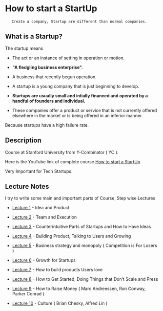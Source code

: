# How to start a StartUp

       Create a company, Startup are different than normal companies.


## What is a Startup?

 The startup means

  - The act or an instance of setting in operation or motion.
  
  - **"A fledgling business enterprise".**
  
  - A business that recently begun operation.
  
  - A startup is a young company that is just beginning to develop.
  
  - **Startups are usually small and intially financed and operated by a handful of founders and individual.**
  
  - These companies offer a product or service that is not currently offered elsewhere in the market or is being offered in an inferior manner.
  
 Because startups have a high failure rate.  
       
## Description

Course at Stanford University from Y-Combinator ( YC ).

Here is the YouTube link of complete course [How to start a StartUp](https://www.youtube.com/watch?v=CBYhVcO4WgI&list=PL5q_lef6zVkaTY_cT1k7qFNF2TidHCe-1)

Very Important for Tech Startups.


## Lecture Notes 

I try to write some main and important parts of Course, Step wise Lectures 

- [Lecture 1](https://github.com/MTayyab10/How-to-start-Start-up/tree/main/Lecture%201) - Idea and Product

- [Lecture 2](https://github.com/MTayyab10/How-to-start-Start-up/tree/main/Lecture%202) - Team and Execution

- [Lecture 3](https://github.com/MTayyab10/How-to-Start-a-Start-up/tree/main/Lecture%203) - Counterintuitive Parts of Startups and How to Have Ideas

- [Lecture 4](https://github.com/MTayyab10/How-to-Start-a-Start-up/tree/main/Lecture%204) - Building Product, Talking to Users and Growing

- [Lecture 5](https://github.com/MTayyab10/How-to-Start-a-Start-up/tree/main/Lecture%205) - Business strategy and monopoly ( Competition is For Losers )

- [Lecture 6](https://github.com/MTayyab10/How-to-Start-a-Start-up/tree/main/Lecture%206) - Growth for Startups

- [Lecture 7](https://github.com/MTayyab10/How-to-Start-a-Start-up/tree/main/Lecture%207) - How to build products Users love

- [Lecture 8](https://github.com/MTayyab10/How-to-Start-a-Start-up/tree/main/Lecture%208) - How to Get Started, Doing Things that Don't Scale and Press

- [Lecture 9](https://github.com/MTayyab10/How-to-Start-a-Start-up/tree/main/Lecture%209) - How to Raise Money ( Marc Andreessen, Ron Conway, Parker Conrad )

- [Lecture 10](https://github.com/MTayyab10/How-to-Start-a-Start-up/tree/main/Lecture%2010) - Culture ( Brian Chesky, Alfred Lin )



